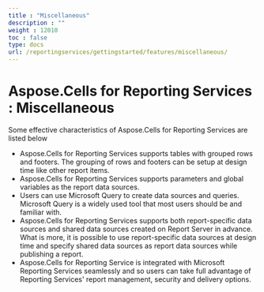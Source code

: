 ```yaml
---
title : "Miscellaneous" 
description : "" 
weight : 12010 
toc : false
type: docs
url: /reportingservices/gettingstarted/features/miscellaneous/
---
```


# Aspose.Cells for Reporting Services : Miscellaneous


Some effective characteristics of Aspose.Cells for Reporting Services are listed below

*   Aspose.Cells for Reporting Services supports tables with grouped rows and footers. The grouping of rows and footers can be setup at design time like other report items.
*   Aspose.Cells for Reporting Services supports parameters and global variables as the report data sources.
*   Users can use Microsoft Query to create data sources and queries. Microsoft Query is a widely used tool that most users should be and familiar with.
*   Aspose.Cells for Reporting Services supports both report-specific data sources and shared data sources created on Report Server in advance. What is more, it is possible to use report-specific data sources at design time and specify shared data sources as report data sources while publishing a report.
*   Aspose.Cells for Reporting Service is integrated with Microsoft Reporting Services seamlessly and so users can take full advantage of Reporting Services' report management, security and delivery options.

